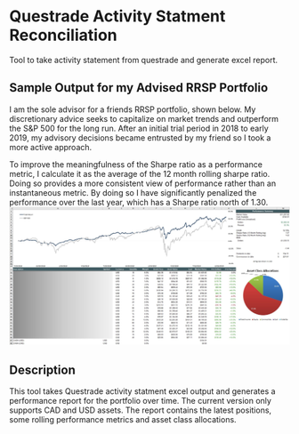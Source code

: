 # Questrade Activity Statment Reconciliation
Tool to take activity statement from questrade and generate excel report.


## Sample Output for my Advised RRSP Portfolio
I am the sole advisor for a friends RRSP portfolio, shown below. My discretionary advice seeks to capitalize on market trends and outperform the S&P 500 for the long run. After an initial trial period in 2018 to early 2019, my advisory decisions became entrusted by my friend so I took a more active approach. 

To improve the meaningfulness of the Sharpe ratio as a performance metric, I calculate it as the average of the 12 month rolling sharpe ratio. Doing so provides a more consistent view of performance rather than an instantaneous metric. By doing so I have significantly penalized the performance over the last year, which has a Sharpe ratio north of 1.30.
![sample output](https://github.com/andrebodo/questrade-activity-reconciliation/blob/main/sample_output.jpg "RRSP Portfolio")


## Description
This tool takes Questrade activity statment excel output and generates a performance report for the portfolio over time. The current version only supports CAD and USD assets. The report contains the latest positions, some rolling performance metrics and asset class allocations. 
